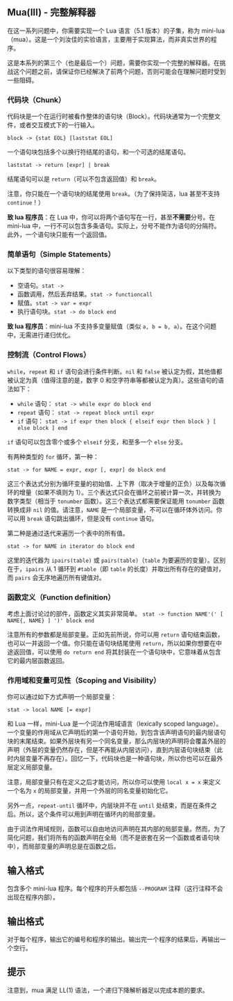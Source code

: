 ## Mua(III) - 完整解释器

在这一系列问题中，你需要实现一个 Lua 语言（5.1 版本）的子集，称为 mini-lua（mua）。这是一个刘汝佳的实验语言，主要用于实现算法，而非真实世界的程序。

这是本系列的第三个（也是最后一个）问题，需要你实现一个完整的解释器。在挑战这个问题之前，请保证你已经解决了前两个问题，否则可能会在理解问题时受到一些阻碍。

### 代码块（Chunk）
代码块是一个在运行时被看作整体的语句块（Block）。代码块通常为一个完整文件，或者交互模式下的一行输入。

```
block -> {stat EOL} [laststat EOL]
```
一个语句块包括多个以换行符结尾的语句，和一个可选的结尾语句。

```
laststat -> return [expr] | break
```
结尾语句可以是 `return`（可以不包含返回值）和 `break`。

注意，你只能在一个语句块的结尾使用 `break`。（为了保持简洁，lua 甚至不支持 `continue`！）

**致 lua 程序员**：在 Lua 中，你可以将两个语句写在一行，甚至**不需要**分号。在 mini-lua 中，一行不可以包含多条语句。实际上，分号不能作为语句的分隔符。此外，一个语句块只能有一个返回值。

### 简单语句（Simple Statements）
以下类型的语句很容易理解：
- 空语句。`stat ->`
- 函数调用，然后丢弃结果。`stat -> functioncall`
- 赋值。`stat -> var = expr`
- 执行语句块。`stat -> do block end`

**致 lua 程序员**：mini-lua 不支持多变量赋值（类似 `a, b = b, a`）。在这个问题中，无需进行递归优化。

### 控制流（Control Flows）
`while`，`repeat` 和 `if` 语句会进行条件判断。`nil` 和 `false` 被认定为假，其他值都被认定为真（值得注意的是，数字 0 和空字符串等都被认定为真）。这些语句的语法如下：
- `while` 语句： `stat -> while expr do block end`
- `repeat` 语句： `stat -> repeat block until expr`
- `if` 语句： `stat -> if expr then block { elseif expr then block } [ else block ] end`

`if` 语句可以包含零个或多个 `elseif` 分支，和至多一个 `else` 分支。

有两种类型的 `for` 循环，第一种：

```
stat -> for NAME = expr, expr [, expr] do block end
```

这三个表达式分别为循环变量的初始值、上下界（取决于增量的正负）以及每次循环的增量（如果不填则为 1）。三个表达式只会在循环之前被计算一次，并转换为数字类型（相当于 `tonumber` 函数）。这三个表达式都需要保证能用 `tonumber` 函数转换成非 `nil` 的值。请注意，`NAME` 是一个局部变量，不可以在循环体外访问。你可以用 `break` 语句跳出循环，但是没有 `continue` 语句。

第二种是通过迭代来遍历一个表中的所有值。

```
stat -> for NAME in iterator do block end
```

这里的迭代器为 `ipairs(table)` 或 `pairs(table)`（`table` 为要遍历的变量）。区别在于，`ipairs` 从 1 循环到 `#table`（即 `table` 的长度）并取出所有存在的键值对，而 `pairs` 会无序地遍历所有键值对。

### 函数定义（Function definition）
考虑上面讨论过的部件，函数定义其实非常简单。
`stat -> function NAME'(' [ NAME{, NAME} ] ')' block end`

注意所有的参数都是局部变量。正如先前所说，你可以用 `return` 语句结束函数，也可以一并返回一个值。你只能在语句块结尾使用 `return`，所以如果你想要在中途返回值，可以使用 `do return end` 将其封装在一个语句块中，它意味着从包含它的最内层函数返回。

### 作用域和变量可见性（Scoping and Visibility）
你可以通过如下方式声明一个局部变量：

`stat -> local NAME [= expr]`

和 Lua 一样，mini-Lua 是一个词法作用域语言（lexically scoped language）。一个变量的作用域从它声明后的第一个语句开始，到包含该声明语句的最内层语句块的末尾结束。如果外层块有另一个同名变量，那么内层块的声明将会覆盖外层的声明（外层的变量仍然存在，但是不再能从内层访问），直到内层语句块结束（此时内层变量不再存在）。回忆一下，代码块也是一种语句块，所以你也可以在最外层定义局部变量。

注意，局部变量只有在定义之后才能访问，所以你可以使用 `local x = x` 来定义一个名为 `x` 的局部变量，并用一个外层的同名变量初始化它。

另外一点，`repeat-until` 循环中，内层块并不在 `until` 处结束，而是在条件之后。所以，这个条件可以用到声明在循环内的局部变量。

由于词法作用域规则，函数可以自由地访问声明在其内部的局部变量。然而，为了简化问题，我们将所有的函数声明在全局（而不是嵌套在另一个函数或者语句块中），而局部变量的声明总是在函数之后。

## 输入格式
包含多个 mini-lua 程序。每个程序的开头都包括 `--PROGRAM` 注释（这行注释不会出现在程序内部）。

## 输出格式
对于每个程序，输出它的编号和程序的输出。输出完一个程序的结果后，再输出一个空行。

## 提示
注意到，mua 满足 LL(1) 语法，一个递归下降解析器足以完成本题的要求。
